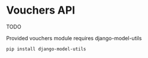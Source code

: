 Vouchers API
===

TODO

Provided vouchers module requires django-model-utils

    pip install django-model-utils
